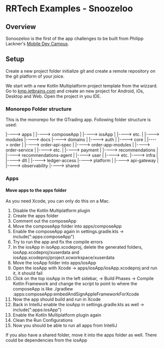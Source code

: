 # RRTech Examples - Snoozeloo

## Overview
Sonoozeloo is the first of the app challenges to be built from Philipp Lackner's [Mobile Dev Campus](https://pl-coding.com/campus).

## Setup
Create a new project folder initialize git and create a remote repository on the git platform of your joice.

We start with a new Kotlin Multiplatform project template from the wizzard. Go to [kmp.jetbrains.com](https://kmp.jetbrains.com/) and create an new project for Android, iOs, Desktop and Web. Open the project in you IDE.

### Monorepo Folder structure
This is the monorepo for the GTrading app.
Following folder structure is used:

|----> apps
|   |----> composeApp
|   |----> iosApp
|   |----> etc.
|   |----> modules
|----> docs
|----> domains
|   |----> auth
|   |----> core
|   |----> order
|       |----> order-api-spec
|       |----> order-app-modules
|       |----> order-service
|       |----> etc.
|   |----> payment
|   |----> recommendations
|       |----> recommendations-agent
|   |----> user
|   |----> etc.
|----> infra
|   |----> dlt
|       |----> ledger-access
|----> platform
|   |----> api-gateway
|   |----> observability
|----> shared


### Apps

#### Move apps to the apps folder

As you need Xcode, you can only do this on a Mac.

1. Disable the Kotlin Multiplatform plugin
2. Create the apps folder
3. Comment out the composeApp
4. Move the composeApp folder into apps/composeApp
5. Enable the composeApp again in settings.gradle.kts -> include(":apps:composeApp")
6. Try to run the app and fix the compile errors
7. In the iosApp in isoApp.xcodeproj, delete the generated folders, iosApp.xcodeproj/xuserdata and iosApp.xcodeproj/project.xcworkspace/xuserdata
8. Move the iosApp folder into apps/iosApp
9. Open the iosApp with Xcode -> apps/iosApp/iosApp.xcodeproj and run it, it should fail
10. Click on the top iosApp in the left sidebar, -> Build Phases -> Compile Kotlin Framework and change the script to point to where the composeApp is like ./gradlew :apps:composeApp:embedAndSignAppleFrameworkForXcode
11. Now the app should build and run in Xcode
12. Back in IntelliJ enable the iosApp in settings.gradle.kts as well -> include(":apps:iosApp")
13. Enable the Kotlin Multiplatform plugin again
14. Clean the Run Configurations
15. Now you should be able to run all apps from IntelliJ

If you also have a shared folder, move it into the apps folder as well. There could be dependencies from the iosApp